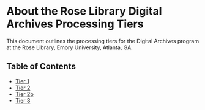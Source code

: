 # About the Rose Library Digital Archives Processing Tiers

This document outlines the processing tiers for the Digital Archives program at the Rose Library, Emory University, Atlanta, GA. 

## Table of Contents
* [Tier 1](https://github.com/bedwards254/DAprocessingTiers/tree/master/Tier%201)
* [Tier 2](https://github.com/bedwards254/DAprocessingTiers/tree/master/Tier%202)
* [Tier 2b](https://github.com/bedwards254/DAprocessingTiers/tree/master/Tier%202b)
* [Tier 3](https://github.com/bedwards254/DAprocessingTiers/tree/master/Tier%203)

